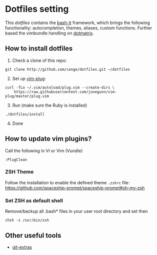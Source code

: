 # Dotfiles setting

This *dotfiles* contains the [bash-it](https://github.com/revans/bash-it)
framework, which brings the following functionality: autocompletion, themes,
aliases, custom functions.
Further based the vimbundle handling on
[dotmatrix](https://github.com/hashrocket/dotmatrix).

## How to install dotfiles

1. Check a clone of this repo:
```shell
git clone http://github.com/cange/dotfiles.git ~/dotfiles
```

2. Set up [vim-plug](https://github.com/junegunn/vim-plug):
```shell
curl -fLo ~/.vim/autoload/plug.vim --create-dirs \
    https://raw.githubusercontent.com/junegunn/vim-plug/master/plug.vim
```

3. Run (make sure the Ruby is installed)
```shell
./dotfiles/install
```
4. Done

## How to update vim plugins?
Call the following in Vi or Vim (Vundle)
```vi
:PlugClean
```

### ZSH Theme

Follow the installation to enable the defined theme `.zshrc` file:
<https://github.com/spaceship-prompt/spaceship-prompt#oh-my-zsh>


### Set ZSH as default shell
Remove/backup all .bash\* files in your user root directory and set then
```shell
chsh -s /usr/bin/zsh
```
## Other useful tools

* [git-extras](https://github.com/visionmedia/git-extras/)
